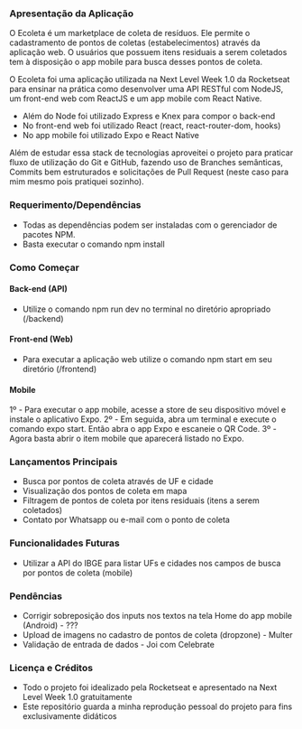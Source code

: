 ### Apresentação da Aplicação

O Ecoleta é um marketplace de coleta de resíduos.
Ele permite o cadastramento de pontos de coletas (estabelecimentos) através da aplicação web.
O usuários que possuem itens residuais a serem coletados tem à disposição o app mobile para busca desses pontos de coleta.

O Ecoleta foi uma aplicação utilizada na Next Level Week 1.0 da Rocketseat para ensinar na prática como desenvolver uma API RESTful com NodeJS, um front-end web com ReactJS e um app mobile com React Native.

- Além do Node foi utilizado Express e Knex para compor o back-end
- No front-end web foi utilizado React (react, react-router-dom, hooks)
- No app mobile foi utilizado Expo e React Native

Além de estudar essa stack de tecnologias aproveitei o projeto para praticar fluxo de utilização do Git e GitHub, fazendo uso de Branches semânticas, Commits bem estruturados e solicitações de Pull Request (neste caso para mim mesmo pois pratiquei sozinho).

### Requerimento/Dependências

- Todas as dependências podem ser instaladas com o gerenciador de pacotes NPM.
- Basta executar o comando npm install

### Como Começar

#### Back-end (API)
- Utilize o comando npm run dev no terminal no diretório apropriado (/backend)
#### Front-end (Web)
- Para executar a aplicação web utilize o comando npm start em seu diretório (/frontend)
#### Mobile
1º - Para executar o app mobile, acesse a store de seu dispositivo móvel e instale o aplicativo Expo.
2º - Em seguida, abra um terminal e execute o comando expo start. Então abra o app Expo e escaneie o QR Code.
3º - Agora basta abrir o item mobile que aparecerá listado no Expo.

### Lançamentos Principais

- Busca por pontos de coleta através de UF e cidade
- Visualização dos pontos de coleta em mapa
- Filtragem de pontos de coleta por itens residuais (itens a serem coletados)
- Contato por Whatsapp ou e-mail com o ponto de coleta

### Funcionalidades Futuras
- Utilizar a API do IBGE para listar UFs e cidades nos campos de busca por pontos de coleta (mobile)

### Pendências
- Corrigir sobreposição dos inputs nos textos na tela Home do app mobile (Android) - ???
- Upload de imagens no cadastro de pontos de coleta (dropzone) - Multer
- Validação de entrada de dados - Joi com Celebrate

### Licença e Créditos

- Todo o projeto foi idealizado pela Rocketseat e apresentado na Next Level Week 1.0 gratuitamente
- Este repositório guarda a minha reprodução pessoal do projeto para fins exclusivamente didáticos
